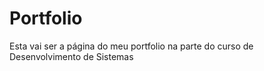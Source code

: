 # Portfolio
Esta vai ser a página do meu portfolio na parte do curso de Desenvolvimento de Sistemas

